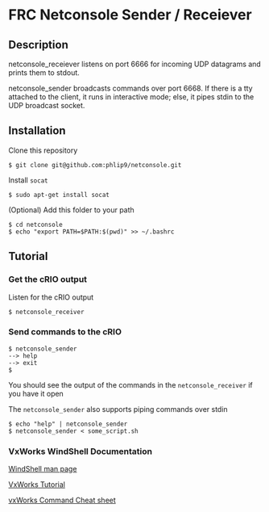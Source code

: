 FRC Netconsole Sender / Receiever
=================================


Description
-----------

netconsole_receiever listens on port 6666 for incoming UDP datagrams and prints
them to stdout.

netconsole_sender broadcasts commands over port 6668. If there is a tty 
attached to the client, it runs in interactive mode; else, it pipes stdin to
the UDP broadcast socket.


Installation
------------

Clone this repository

    $ git clone git@github.com:phlip9/netconsole.git

Install `socat`

    $ sudo apt-get install socat

(Optional) Add this folder to your path

    $ cd netconsole
    $ echo "export PATH=$PATH:$(pwd)" >> ~/.bashrc


Tutorial
--------

### Get the cRIO output ###

Listen for the cRIO output

    $ netconsole_receiver


### Send commands to the cRIO ###

    $ netconsole_sender
    --> help
    --> exit
    $

You should see the output of the commands in the `netconsole_receiver` if you have it open

The `netconsole_sender` also supports piping commands over stdin

    $ echo "help" | netconsole_sender
    $ netconsole_sender < some_script.sh

### VxWorks WindShell Documentation ###

[WindShell man page](http://www.vxdev.com/docs/vx55man/tornado/tools/windsh.html)

[VxWorks Tutorial](http://www-cdfonline.fnal.gov/daq/computing/vxworks/tutorial.html)

[vxWorks Command Cheat sheet](http://touro.ligo-la.caltech.edu/~cparames/CDS/vxWorks_commands.html)
